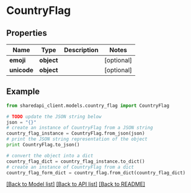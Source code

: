 # CountryFlag


## Properties
Name | Type | Description | Notes
------------ | ------------- | ------------- | -------------
**emoji** | **object** |  | [optional] 
**unicode** | **object** |  | [optional] 

## Example

```python
from sharedapi_client.models.country_flag import CountryFlag

# TODO update the JSON string below
json = "{}"
# create an instance of CountryFlag from a JSON string
country_flag_instance = CountryFlag.from_json(json)
# print the JSON string representation of the object
print CountryFlag.to_json()

# convert the object into a dict
country_flag_dict = country_flag_instance.to_dict()
# create an instance of CountryFlag from a dict
country_flag_form_dict = country_flag.from_dict(country_flag_dict)
```
[[Back to Model list]](../README.md#documentation-for-models) [[Back to API list]](../README.md#documentation-for-api-endpoints) [[Back to README]](../README.md)


